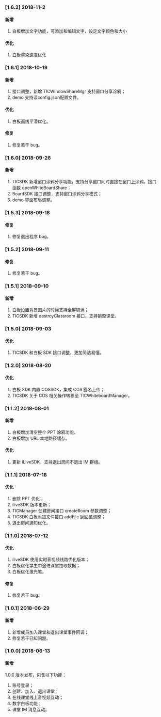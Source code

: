 ### [1.6.2] 2018-11-2
#### 新增
1. 白板增加文字功能，可添加和编辑文字，设定文字颜色和大小

#### 优化
1. 白板渲染速度优化


### [1.6.1] 2018-10-19
#### 新增
1. 接口调整，新增 TICWindowShareMgr 支持窗口分享涂鸦；
2. demo 支持读config.json配置文件。

#### 优化
1. 白板画线平滑优化。

#### 修复
1. 修复若干 bug。


### [1.6.0] 2018-09-26
#### 新增
1. TICSDK 新增窗口涂鸦分享功能，支持分享窗口同时直接在窗口上涂鸦，接口函数 openWhiteBoardShare；
2. BoardSDK 接口调整，支持窗口涂鸦分享模式；
3. demo 界面布局调整。


### [1.5.3] 2018-09-18
#### 修复
1. 修复退出程序 bug。


### [1.5.2] 2018-09-11
#### 修复
1. 修复若干 bug。


### [1.5.1] 2018-09-10
#### 新增
1. 白板设置背景图片的时候支持全屏铺满；
2. TICSDK 新增 destroyClassroom 接口，支持销毁课堂。
 

### [1.5.0] 2018-09-03
#### 优化
1. TICSDK 和白板 SDK 接口调整，更加简洁易懂。


### [1.2.0] 2018-08-20
#### 优化
1. 白板 SDK 内置 COSSDK，集成 COS 签名上传；
2. TICSDK 关于 COS 相关操作转移至 TICWhiteboardManager。


### [1.1.2] 2018-08-01
#### 新增
1. 白板增加清空整个 PPT 涂鸦功能。
2. 白板增加 URL 本地路径缓存。

#### 优化
1. 更新 iLiveSDK，支持退出房间不退出 IM 群组。


### [1.1.1] 2018-07-18
#### 优化
1. 删除 PPT 优化；
2. iliveSDK 版本更新；
3. TICManager 创建房间接口 createRoom 参数调整；
3. TICSDK 白板添加文件接口 addFile 返回值调整；
4. 退出房间通知优化。


### [1.1.0] 2018-07-12
#### 优化
1. iliveSDK 使用实时音视频线路优化版本；
2. 白板优化学生中途进课堂拉取数据；
3. 白板优化激光笔。

#### 修复
1. 修复若干 bug。

### [1.0.1] 2018-06-29
#### 新增
1. 新增成员加入课堂和退出课堂事件回调；
2. 修复若干已知问题。

### [1.0.0] 2018-06-13
#### 新增
1.0.0 版本发布，包含以下功能：

1. 账号登录；
2. 创建、加入、退出课堂；
3. 在线课堂线上音视频互动；
4. 数字白板功能；
5. 课堂 IM 消息互动。



